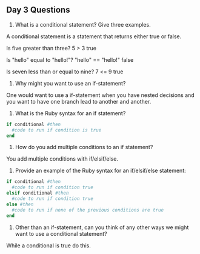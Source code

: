 ## Day 3 Questions

1. What is a conditional statement? Give three examples.

  A conditional statement is a statement that returns either true or false.

  Is five greater than three?
  5 > 3
  true

  Is "hello" equal to "hello!"?
  "hello" == "hello!"
  false

  Is seven less than or equal to nine?
  7 <= 9
  true

1. Why might you want to use an if-statement?

  One would want to use a if-statement when you have nested decisions and you want to have one branch lead to another and another.

1. What is the Ruby syntax for an if statement?

  ```Ruby
  if conditional #then
    #code to run if condition is true
  end
  ```

1. How do you add multiple conditions to an if statement?

  You add multiple conditions with if/elsif/else.

1. Provide an example of the Ruby syntax for an if/elsif/else statement:

  ```Ruby
  if conditional #then
    #code to run if condition true
  elsif conditional #then
    #code to run if condition true
  else #then
    #code to run if none of the previous conditions are true
  end
  ```

1. Other than an if-statement, can you think of any other ways we might want to use a conditional statement?

  While a conditional is true do this.

